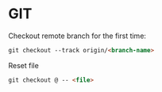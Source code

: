 # GIT

Checkout remote branch for the first time:
```markdown
git checkout --track origin/<branch-name>
```

Reset file
```markdown
git checkout @ -- <file>
```
